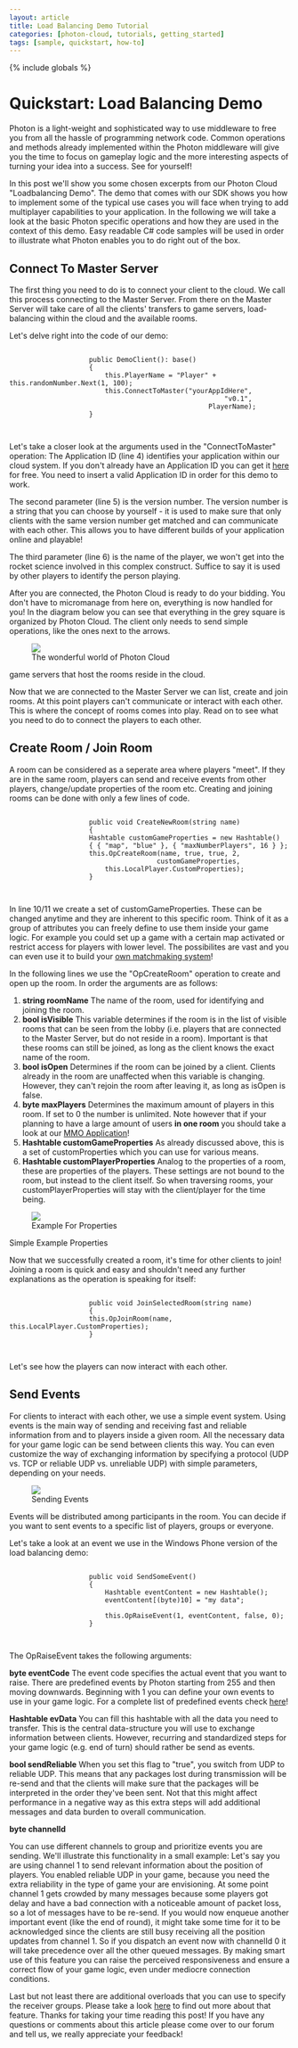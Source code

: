 ```yaml
---
layout: article
title: Load Balancing Demo Tutorial
categories: [photon-cloud, tutorials, getting_started]
tags: [sample, quickstart, how-to]
---
```

{% include globals %}

Quickstart: Load Balancing Demo
===============================

Photon is a light-weight and sophisticated way to use middleware to free
you from all the hassle of programming network code. Common operations
and methods already implemented within the Photon middleware will give
you the time to focus on gameplay logic and the more interesting aspects
of turning your idea into a success. See for yourself!

In this post we'll show you some chosen excerpts from our Photon Cloud
"Loadbalancing Demo". The demo that comes with our SDK shows you how to
implement some of the typical use cases you will face when trying to add
multiplayer capabilities to your application. In the following we will
take a look at the basic Photon specific operations and how they are
used in the context of this demo. Easy readable C\# code samples will be
used in order to illustrate what Photon enables you to do right out of
the box.

Connect To Master Server
------------------------

The first thing you need to do is to connect your client to the cloud.
We call this process connecting to the Master Server. From there on the
Master Server will take care of all the clients' transfers to game
servers, load-balancing within the cloud and the available rooms.

Let's delve right into the code of our demo:

~~~~ {.code}
                        
                    public DemoClient(): base()
                    {
                        this.PlayerName = "Player" + this.randomNumber.Next(1, 100);
                        this.ConnectToMaster("yourAppIdHere", 
                                                      "v0.1", 
                                                  PlayerName); 
                    }
                        
                    
~~~~

Let's take a closer look at the arguments used in the "ConnectToMaster"
operation: The Application ID (line 4) identifies your application
within our cloud system. If you don't already have an Application ID you
can get it [here](https://www.exitgames.com/Download/Photon) for free.
You need to insert a valid Application ID in order for this demo to
work.

The second parameter (line 5) is the version number. The version number
is a string that you can choose by yourself - it is used to make sure
that only clients with the same version number get matched and can
communicate with each other. This allows you to have different builds of
your application online and playable!

The third parameter (line 6) is the name of the player, we won't get
into the rocket science involved in this complex construct. Suffice to
say it is used by other players to identify the person playing.

After you are connected, the Photon Cloud is ready to do your bidding.
You don't have to micromanage from here on, everything is now handled
for you! In the diagram below you can see that everything in the grey
square is organized by Photon Cloud. The client only needs to send
simple operations, like the ones next to the arrows.

<figure>
<img src="{{ IMG }}/JoinMSCloud.png" />
<figcaption>The wonderful world of Photon Cloud</figcaption>
</figure>
game servers that host the rooms reside in the cloud.

Now that we are connected to the Master Server we can list, create and
join rooms. At this point players can't communicate or interact with
each other. This is where the concept of rooms comes into play. Read on
to see what you need to do to connect the players to each other.

Create Room / Join Room
-----------------------

A room can be considered as a seperate area where players "meet". If
they are in the same room, players can send and receive events from
other players, change/update properties of the room etc. Creating and
joining rooms can be done with only a few lines of code.

~~~~ {.code}
                        
                    public void CreateNewRoom(string name)
                    {
                    Hashtable customGameProperties = new Hashtable() 
                    { { "map", "blue" }, { "maxNumberPlayers", 16 } };
                    this.OpCreateRoom(name, true, true, 2, 
                                     customGameProperties, 
                        this.LocalPlayer.CustomProperties);
                    }
                        
                    
~~~~

In line 10/11 we create a set of customGameProperties. These can be
changed anytime and they are inherent to this specific room. Think of it
as a group of attributes you can freely define to use them inside your
game logic. For example you could set up a game with a certain map
activated or restrict access for players with lower level. The
possibilites are vast and you can even use it to build your [own
matchmaking system](https://www.exitgames.com/Download/Photon)!

In the following lines we use the "OpCreateRoom" operation to create and
open up the room. In order the arguments are as follows:

1.  **string roomName** The name of the room, used for identifying and
    joining the room.
2.  **bool isVisible** This variable determines if the room is in the
    list of visible rooms that can be seen from the lobby (i.e. players
    that are connected to the Master Server, but do not reside in a
    room). Important is that these rooms can still be joined, as long as
    the client knows the exact name of the room.
3.  **bool isOpen** Determines if the room can be joined by a client.
    Clients already in the room are unaffected when this variable is
    changing. However, they can't rejoin the room after leaving it, as
    long as isOpen is false.
4.  **byte maxPlayers** Determines the maximum amount of players in this
    room. If set to 0 the number is unlimited. Note however that if your
    planning to have a large amount of users **in one room** you should
    take a look at our [MMO
    Application](https://www.exitgames.com/Download/Photon)!
5.  **Hashtable customGameProperties** As already discussed above, this
    is a set of customProperties which you can use for various means.
6.  **Hashtable customPlayerProperties** Analog to the properties of a
    room, these are properties of the players. These settings are not
    bound to the room, but instead to the client itself. So when
    traversing rooms, your customPlayerProperties will stay with the
    client/player for the time being.

<figure>
<img src="{{ IMG }}/PropertiesCloud.png" />
<figcaption>Example For Properties</figcaption>
</figure>
Simple Example Properties

Now that we successfully created a room, it's time for other clients to
join! Joining a room is quick and easy and shouldn't need any further
explanations as the operation is speaking for itself:

~~~~ {.code}
                        
                    public void JoinSelectedRoom(string name)
                    {
                    this.OpJoinRoom(name, this.LocalPlayer.CustomProperties);
                    }
                        
                    
~~~~

Let's see how the players can now interact with each other.

Send Events
-----------

For clients to interact with each other, we use a simple event system.
Using events is the main way of sending and receiving fast and reliable
information from and to players inside a given room. All the necessary
data for your game logic can be send between clients this way. You can
even customize the way of exchanging information by specifying a
protocol (UDP vs. TCP or reliable UDP vs. unreliable UDP) with simple
parameters, depending on your needs.

<figure>
<img src="{{ IMG }}/SendEventCloud.png" />
<figcaption>Sending Events</figcaption>
</figure> 
Events will be distributed among participants in the room. You can decide if
you want to sent events to a specific list of players, groups or
everyone.

Let's take a look at an event we use in the Windows Phone version of the
load balancing demo:

~~~~ {.code}
                        
                    public void SendSomeEvent()
                    {
                        Hashtable eventContent = new Hashtable();
                        eventContent[(byte)10] = "my data";                 
    
                        this.OpRaiseEvent(1, eventContent, false, 0);
                    }
                        
                    
~~~~

The OpRaiseEvent takes the following arguments:

**byte eventCode** The event code specifies the actual event that you
want to raise. There are predefined events by Photon starting from 255
and then moving downwards. Beginning with 1 you can define your own
events to use in your game logic. For a complete list of predefined
events check [here](https://www.exitgames.com/Download/Photon)!

**Hashtable evData** You can fill this hashtable with all the data you
need to transfer. This is the central data-structure you will use to
exchange information between clients. However, recurring and
standardized steps for your game logic (e.g. end of turn) should rather
be send as events.

**bool sendReliable** When you set this flag to "true", you switch from
UDP to reliable UDP. This means that any packages lost during
transmission will be re-send and that the clients will make sure that
the packages will be interpreted in the order they've been sent. Not
that this might affect performance in a negative way as this extra steps
will add additional messages and data burden to overall communication.

**byte channelId**

You can use different channels to group and prioritize events you are
sending. We'll illustrate this functionality in a small example: Let's
say you are using channel 1 to send relevant information about the
position of players. You enabled reliable UDP in your game, because you
need the extra reliability in the type of game your are envisioning. At
some point channel 1 gets crowded by many messages because some players
got delay and have a bad connection with a noticeable amount of packet
loss, so a lot of messages have to be re-send. If you would now enqueue
another important event (like the end of round), it might take some time
for it to be acknowledged since the clients are still busy receiving all
the position updates from channel 1. So if you dispatch an event now
with channelId 0 it will take precedence over all the other queued
messages. By making smart use of this feature you can raise the
perceived responsiveness and ensure a correct flow of your game logic,
even under mediocre connection conditions.

Last but not least there are additional overloads that you can use to
specify the receiver groups. Please take a look
[here](https://www.exitgames.com/Download/Photon) to find out more about
that feature. Thanks for taking your time reading this post! If you have
any questions or comments about this article please come over to our
forum and tell us, we really appreciate your feedback!
